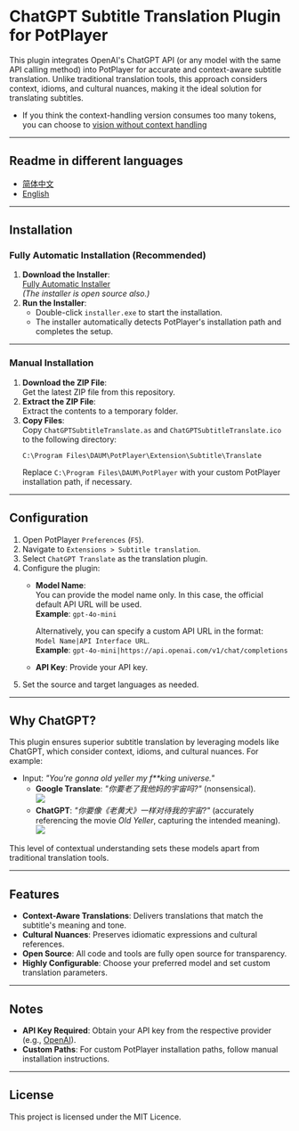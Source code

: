# ChatGPT Subtitle Translation Plugin for PotPlayer

This plugin integrates OpenAI's ChatGPT API (or any model with the same API calling method) into PotPlayer for accurate and context-aware subtitle translation. Unlike traditional translation tools, this approach considers context, idioms, and cultural nuances, making it the ideal solution for translating subtitles.
 - If you think the context-handling version consumes too many tokens, you can choose to [vision without context handling](https://github.com/Felix3322/PotPlayer_Chatgpt_Translate/tree/WithoutContextHandling)
---

## Readme in different languages
- [简体中文](https://github.com/Felix3322/PotPlayer_Chatgpt_Translate/blob/master/readme_res/readme_zh.md)
- [English](https://github.com/Felix3322/PotPlayer_Chatgpt_Translate/blob/master/readme.md)

---

## Installation

### Fully Automatic Installation (Recommended)
1. **Download the Installer**:  
   [Fully Automatic Installer](https://github.com/Felix3322/PotPlayer_Chatgpt_Translate/releases/download/exe_installer/installer.exe)  
   *(The installer is open source also.)*  
2. **Run the Installer**:  
   - Double-click `installer.exe` to start the installation.  
   - The installer automatically detects PotPlayer's installation path and completes the setup.  

---

### Manual Installation
1. **Download the ZIP File**:  
   Get the latest ZIP file from this repository.  
2. **Extract the ZIP File**:  
   Extract the contents to a temporary folder.  
3. **Copy Files**:  
   Copy `ChatGPTSubtitleTranslate.as` and `ChatGPTSubtitleTranslate.ico` to the following directory:  
   ```
   C:\Program Files\DAUM\PotPlayer\Extension\Subtitle\Translate
   ```
   Replace `C:\Program Files\DAUM\PotPlayer` with your custom PotPlayer installation path, if necessary.

---

## Configuration

1. Open PotPlayer `Preferences` (`F5`).
2. Navigate to `Extensions > Subtitle translation`.
3. Select `ChatGPT Translate` as the translation plugin.
4. Configure the plugin:
    - **Model Name**:  
      You can provide the model name only. In this case, the official default API URL will be used.  
      **Example**: `gpt-4o-mini`  
    
      Alternatively, you can specify a custom API URL in the format:  
      `Model Name|API Interface URL`.  
      **Example**: `gpt-4o-mini|https://api.openai.com/v1/chat/completions`  
    - **API Key**: Provide your API key.
5. Set the source and target languages as needed.

---

## Why ChatGPT?

This plugin ensures superior subtitle translation by leveraging models like ChatGPT, which consider context, idioms, and cultural nuances. For example:

- Input: *"You're gonna old yeller my f**king universe."*  
  - **Google Translate**: *"你要老了我他妈的宇宙吗?"* (nonsensical).  
    ![](https://github.com/Felix3322/PotPlayer_Chatgpt_Translate/blob/master/readme_res/Google%20translate.png)
  - **ChatGPT**: *"你要像《老黄犬》一样对待我的宇宙?"* (accurately referencing the movie *Old Yeller*, capturing the intended meaning).  
    ![](https://github.com/Felix3322/PotPlayer_Chatgpt_Translate/blob/master/readme_res/Chatgpt.png)

This level of contextual understanding sets these models apart from traditional translation tools.

---

## Features

- **Context-Aware Translations**: Delivers translations that match the subtitle's meaning and tone.  
- **Cultural Nuances**: Preserves idiomatic expressions and cultural references.  
- **Open Source**: All code and tools are fully open source for transparency.  
- **Highly Configurable**: Choose your preferred model and set custom translation parameters.  

---

## Notes

- **API Key Required**: Obtain your API key from the respective provider (e.g., [OpenAI](https://platform.openai.com/account/api-keys)).  
- **Custom Paths**: For custom PotPlayer installation paths, follow manual installation instructions.

---

## License

This project is licensed under the MIT Licence.
